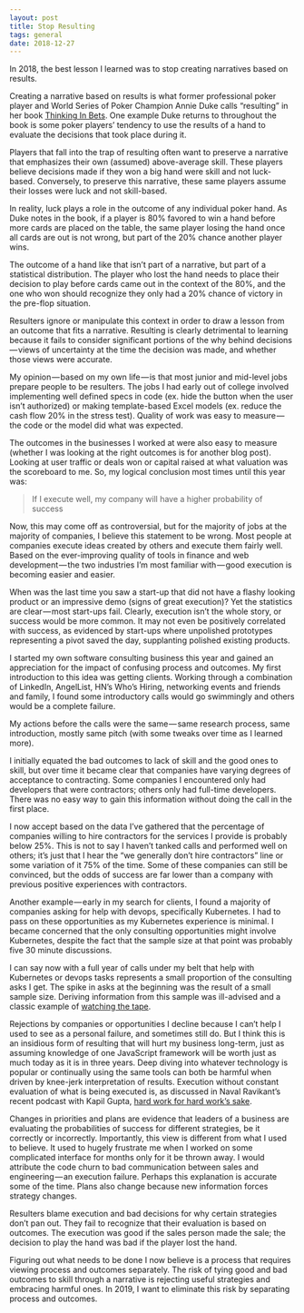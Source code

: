 ```yaml
---
layout: post
title: Stop Resulting
tags: general
date: 2018-12-27
---
```


In 2018, the best lesson I learned was to stop creating narratives based on results.

Creating a narrative based on results is what former professional poker player and World Series of Poker Champion Annie Duke calls “resulting” in her book [Thinking In Bets](https://www.amazon.com/Thinking-Bets-Making-Smarter-Decisions-ebook/dp/B074DG9LQF). One example Duke returns to throughout the book is some poker players’ tendency to use the results of a hand to evaluate the decisions that took place during it.

Players that fall into the trap of resulting often want to preserve a narrative that emphasizes their own (assumed) above-average skill. These players believe decisions made if they won a big hand were skill and not luck-based. Conversely, to preserve this narrative, these same players assume their losses were luck and not skill-based.

In reality, luck plays a role in the outcome of any individual poker hand. As Duke notes in the book, if a player is 80% favored to win a hand before more cards are placed on the table, the same player losing the hand once all cards are out is not wrong, but part of the 20% chance another player wins.

The outcome of a hand like that isn’t part of a narrative, but part of a statistical distribution. The player who lost the hand needs to place their decision to play before cards came out in the context of the 80%, and the one who won should recognize they only had a 20% chance of victory in the pre-flop situation.

Resulters ignore or manipulate this context in order to draw a lesson from an outcome that fits a narrative. Resulting is clearly detrimental to learning because it fails to consider significant portions of the why behind decisions — views of uncertainty at the time the decision was made, and whether those views were accurate.


My opinion — based on my own life — is that most junior and mid-level jobs prepare people to be resulters. The jobs I had early out of college involved implementing well defined specs in code (ex. hide the button when the user isn’t authorized) or making template-based Excel models (ex. reduce the cash flow 20% in the stress test). Quality of work was easy to measure — the code or the model did what was expected.

The outcomes in the businesses I worked at were also easy to measure (whether I was looking at the right outcomes is for another blog post). Looking at user traffic or deals won or capital raised at what valuation was the scoreboard to me. So, my logical conclusion most times until this year was:

>If I execute well, my company will have a higher probability of success

Now, this may come off as controversial, but for the majority of jobs at the majority of companies, I believe this statement to be wrong. Most people at companies execute ideas created by others and execute them fairly well. Based on the ever-improving quality of tools in finance and web development — the two industries I’m most familiar with — good execution is becoming easier and easier.

When was the last time you saw a start-up that did not have a flashy looking product or an impressive demo (signs of great execution)? Yet the statistics are clear — most start-ups fail. Clearly, execution isn’t the whole story, or success would be more common. It may not even be positively correlated with success, as evidenced by start-ups where unpolished prototypes representing a pivot saved the day, supplanting polished existing products.

I started my own software consulting business this year and gained an appreciation for the impact of confusing process and outcomes. My first introduction to this idea was getting clients. Working through a combination of LinkedIn, AngelList, HN’s Who’s Hiring, networking events and friends and family, I found some introductory calls would go swimmingly and others would be a complete failure.

My actions before the calls were the same — same research process, same introduction, mostly same pitch (with some tweaks over time as I learned more).

I initially equated the bad outcomes to lack of skill and the good ones to skill, but over time it became clear that companies have varying degrees of acceptance to contracting. Some companies I encountered only had developers that were contractors; others only had full-time developers. There was no easy way to gain this information without doing the call in the first place.

I now accept based on the data I’ve gathered that the percentage of companies willing to hire contractors for the services I provide is probably below 25%. This is not to say I haven’t tanked calls and performed well on others; it’s just that I hear the “we generally don’t hire contractors” line or some variation of it 75% of the time. Some of these companies can still be convinced, but the odds of success are far lower than a company with previous positive experiences with contractors.

Another example — early in my search for clients, I found a majority of companies asking for help with devops, specifically Kubernetes. I had to pass on these opportunities as my Kubernetes experience is minimal. I became concerned that the only consulting opportunities might involve Kubernetes, despite the fact that the sample size at that point was probably five 30 minute discussions.

I can say now with a full year of calls under my belt that help with Kubernetes or devops tasks represents a small proportion of the consulting asks I get. The spike in asks at the beginning was the result of a small sample size. Deriving information from this sample was ill-advised and a classic example of [watching the tape](https://medium.com/@bmb21/stop-tape-watching-f188df01b9b7).

Rejections by companies or opportunities I decline because I can’t help I used to see as a personal failure, and sometimes still do. But I think this is an insidious form of resulting that will hurt my business long-term, just as assuming knowledge of one JavaScript framework will be worth just as much today as it is in three years. Deep diving into whatever technology is popular or continually using the same tools can both be harmful when driven by knee-jerk interpretation of results. Execution without constant evaluation of what is being executed is, as discussed in Naval Ravikant’s recent podcast with Kapil Gupta, [hard work for hard work’s sake](https://startupboy.com/2018/12/25/the-truth-about-hard-work/).

Changes in priorities and plans are evidence that leaders of a business are evaluating the probabilities of success for different strategies, be it correctly or incorrectly. Importantly, this view is different from what I used to believe. It used to hugely frustrate me when I worked on some complicated interface for months only for it be thrown away. I would attribute the code churn to bad communication between sales and engineering — an execution failure. Perhaps this explanation is accurate some of the time. Plans also change because new information forces strategy changes.

Resulters blame execution and bad decisions for why certain strategies don’t pan out. They fail to recognize that their evaluation is based on outcomes. The execution was good if the sales person made the sale; the decision to play the hand was bad if the player lost the hand.

Figuring out what needs to be done I now believe is a process that requires viewing process and outcomes separately. The risk of tying good and bad outcomes to skill through a narrative is rejecting useful strategies and embracing harmful ones. In 2019, I want to eliminate this risk by separating process and outcomes.